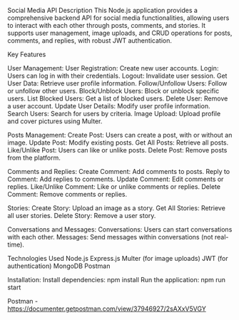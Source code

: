 Social Media API
Description
This Node.js application provides a comprehensive backend API for social media functionalities, allowing users to interact with each other through posts, comments, and stories. It supports user management, image uploads, and CRUD operations for posts, comments, and replies, with robust JWT authentication.

Key Features

User Management:
  User Registration: Create new user accounts.
  Login: Users can log in with their credentials.
  Logout: Invalidate user session.
  Get User Data: Retrieve user profile information.
  Follow/Unfollow Users: Follow or unfollow other users.
  Block/Unblock Users: Block or unblock specific users.
  List Blocked Users: Get a list of blocked users.
  Delete User: Remove a user account.
  Update User Details: Modify user profile information.
  Search Users: Search for users by criteria.
  Image Upload: Upload profile and cover pictures using Multer.

Posts Management:
  Create Post: Users can create a post, with or without an image.
  Update Post: Modify existing posts.
  Get All Posts: Retrieve all posts.
  Like/Unlike Post: Users can like or unlike posts.
  Delete Post: Remove posts from the platform.

Comments and Replies:
  Create Comment: Add comments to posts.
  Reply to Comment: Add replies to comments.
  Update Comment: Edit comments or replies.
  Like/Unlike Comment: Like or unlike comments or replies.
  Delete Comment: Remove comments or replies.
  
Stories:
  Create Story: Upload an image as a story.
  Get All Stories: Retrieve all user stories.
  Delete Story: Remove a user story.
  
Conversations and Messages:
  Conversations: Users can start conversations with each other.
  Messages: Send messages within conversations (not real-time).
  
Technologies Used
Node.js
Express.js
Multer (for image uploads)
JWT (for authentication)
MongoDB
Postman

Installation: 
Install dependencies: npm install 
Run the application: npm run start

Postman - https://documenter.getpostman.com/view/37946927/2sAXxV5VGY
